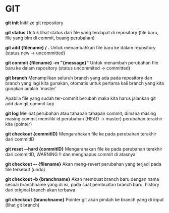 # GIT
<b>git init</b>
Initilize git repository

<b>git status</b>
Untuk lihat status dari file yang terdapat di repository (file baru, file yang blm di commit, buang perubahan)

<b>git add {filename} / .</b>
Untuk menambahkan file baru ke dalam repository (status new -> uncommitted)

<b> git commit {filename} -m "{message}"</b>
Untuk menambah perubahan file baru ke dalam repository (status uncommited -> committed)

<b>git branch</b>
Menampilkan seluruh branch yang ada pada repository dan branch yang lagi kita gunakan, otomatis untuk pertama kali branch yang kita gunakan adalah 'master'

Apabila file yang sudah ter-commit berubah maka kita harus jalankan git add dan git commit lagi

<b>git log</b>
Melihat perubahan atau tahapan tahapan commit, dimana masing masing commit memiliki id perubahan
(HEAD -> master) perubahan terakhir kita (pointer)

<b>git checkout {commitID}</b>
Mengarahakan file ke pada perubahan terakhir dari commitID

<b>git reset --hard {commitID}</b>
Mengarahakan file ke pada perubahan terakhir dari commitID, WARNING !! dan menghapus commit di atasnya

<b>git checkout -- {filename}</b>
Akan meng-revert perubahan yang terjadi pada file tersebut (undo)

<b>git checkout -b {branchname}</b>
Akan membuat branch baru dengan nama sesuai branchname yang di isi, pada saat pembuatan branch baru, history dari original branch akan terbawa

<b>git checkout {branchname}</b>
Pointer git akan pindah ke branch yang di input (lihat git branch)
